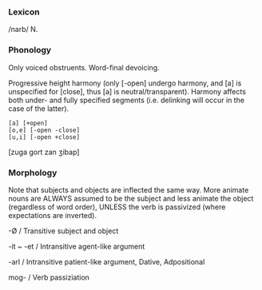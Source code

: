 ### Lexicon

/narb/ N. 

### Phonology

Only voiced obstruents. Word-final devoicing.

Progressive height harmony (only \[-open] undergo harmony, and \[a] is unspecified for \[close], thus \[a] is neutral/transparent). Harmony affects both under- and fully specified segments (i.e. delinking will occur in the case of the latter).
```
[a] [+open]
[o,e] [-open -close]
[u,i] [-open +close]
```

\[zuga gort zan ʒibap]

### Morphology

Note that subjects and objects are inflected the same way. More animate nouns are ALWAYS assumed to be the subject and less animate the object (regardless of word order), UNLESS the verb is passivized (where expectations are inverted).

-Ø / Transitive subject and object

-it ~ -et / Intransitive agent-like argument

-arl / Intransitive patient-like argument, Dative, Adpositional

mog- / Verb passiziation
